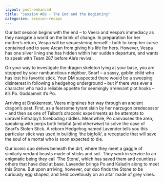 ```yaml
---
layout: post-enhanced
title: "Session #88 - The End and the Beginning"
categories: session-recaps
---
```


Our last session begins with the end – to Veera and Vespa’s immediacy as they navigate a world on the brink of change. In preparation for her mother’s return, Vespa will be sequestering herself – both to keep her curse contained and to save Arcan from giving his life for hers. However, Vespa has one silver lining she has hidden within her sudden departure, and wants to speak with Team 287 before Ala’s revival.

On your way to investigate the dragon skeleton lying at your base, you are stopped by your rambunctious neighbor, Snarf – a sassy, goblin child who has lost his favorite stick. Your DM suspected there would be a sweeping disinterest in following a hedgehog underground – but if there was ever a character who had a reliable appetite for seemingly irrelevant plot hooks – it’s Po. Goddamnit it’s Po.

Arriving at Drakkenrest, Veera migraines her way through an ancient dragon’s past. First, as a fearsome tyrant slain by her narzugon predecessor – and then as one of Talbot’s draconic experiments as he attempts to unravel Enthalpy’s foreboding riddles. Meanwhile, Po canvasses the area, speaking with perps both helpful (and otherwise) to solve the case of Snarf’s Stolen Stick. A reborn Hedgehog named Lavender tells you this particular stick was used in building ‘the bigfolk’, a receptacle that will save the soul of a mortal who is soon expected to die.

Our iconic duo delves beneath the dirt, where they meet a gaggle of similarly verdant beasts made of sticks and soil. They work in service to an enigmatic being they call ‘The Stone’, which has saved them and countless others that have died at base. Lavender brings Po and Kaladin along to meet this Stone. But upon arriving, however, our duo finds the Stone to be curiously egg shaped, and held covetously on an altar made of grey vines.
